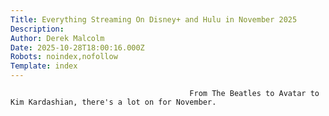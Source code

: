 ```yaml
---
Title: Everything Streaming On Disney+ and Hulu in November 2025
Description: 
Author: Derek Malcolm
Date: 2025-10-28T18:00:16.000Z
Robots: noindex,nofollow
Template: index
---
```


                                            From The Beatles to Avatar to Kim Kardashian, there's a lot on for November.
                                        